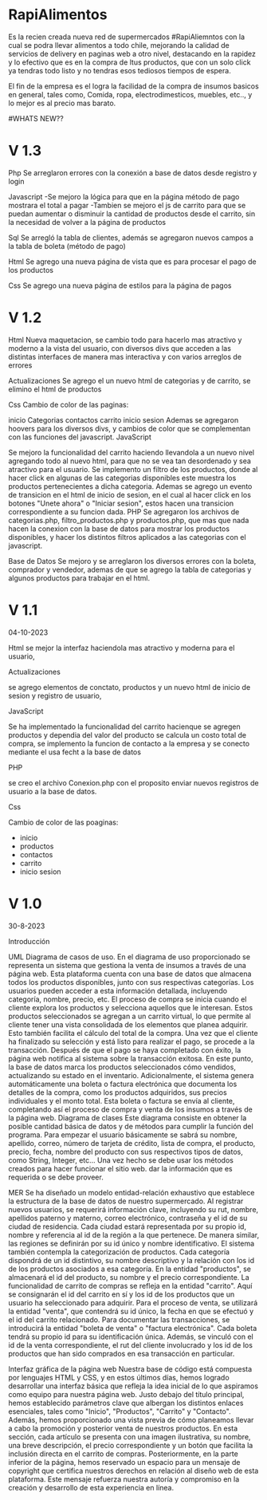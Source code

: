 # RapiAlimentos

Es la recien creada nueva red de supermercados #RapiAliemntos con la cual se podra llevar alimentos a todo chile,
mejorando la calidad de servicios de delivery en paginas web a otro nivel, destacando en la rapidez y lo efectivo que es en la compra de ltus productos, que con un solo click ya tendras todo listo y no tendras esos tediosos tiempos de espera. 

El fin de la empresa es el logra la facilidad de la compra de insumos basicos en general, tales como, Comida, ropa, electrodimesticos, muebles, etc.., y lo mejor es al precio mas barato. 


#WHATS NEW??
# V 1.3 
Php
Se arreglaron errores con la conexión a base de datos desde registro y login

Javascript
-Se mejoro la lógica para que en la página método de pago mostrara el total a pagar
-Tambien se mejoro el js de carrito para que se puedan aumentar o disminuir la cantidad de productos desde el carrito, sin la necesidad de volver a la página de productos

Sql
Se arregló la tabla de clientes, además se agregaron nuevos campos a la tabla de boleta (método de pago)

Html
Se agrego una nueva página de vista que es para procesar el pago de los productos

Css
Se agrego una nueva página de estilos para la página de pagos


# V 1.2

Html Nueva maquetacion, se cambio todo para hacerlo mas atractivo y moderno a la vista del usuario, con diversos divs que acceden a las distintas interfaces de manera mas interactiva y con varios arreglos de errores

Actualizaciones Se agrego el un nuevo html de categorias y de carrito, se elimino el html de productos

Css Cambio de color de las paginas:

inicio
Categorias
contactos
carrito
inicio sesion Ademas se agregaron hoovers para los diversos divs, y cambios de color que se complementan con las funciones del javascript.
JavaScript

Se mejoro la funcionalidad del carrito haciendo llevandola a un nuevo nivel agregando todo al nuevo html, para que no se vea tan desordenado y sea atractivo para el usuario.
Se implemento un filtro de los productos, donde al hacer click en algunas de las categorias disponibles este muestra los productos pertenecientes a dicha categoria.
Ademas se agrego un evento de transicion en el html de inicio de sesion, en el cual al hacer click en los botones "Unete ahora" o "Iniciar sesion", estos hacen una transicion correspondiente a su funcion dada.
PHP Se agregaron los archivos de categorias.php, filtro_productos.php y productos.php, que mas que nada hacen la conexion con la base de datos para mostrar los productos disponibles, y hacer los distintos filtros aplicados a las categorias con el javascript.

Base de Datos Se mejoro y se arreglaron los diversos errores con la boleta, comprador y vendedor, ademas de que se agrego la tabla de categorias y algunos productos para trabajar en el html.

# V 1.1
04-10-2023

Html 
se mejor la interfaz haciendola mas atractivo y moderna para el usuario, 

Actualizaciones

se agrego elementos de conctato, productos y un nuevo html de inicio de sesion y registro de usuario,

JavaScript

Se ha implementado la funcionalidad del carrito hacienque se agregen productos y dependia del valor del producto se calcula un costo total de compra, se implemento la funcion de contacto a la empresa y se conecto mediante el usa fecht a la base de datos

PHP

se creo el archivo Conexion.php con el proposito enviar nuevos registros de usuario a la base de datos.

Css 

Cambio de color de las poaginas:
  - inicio
  - productos
  - contactos
  - carrito
  - inicio sesion
    




# V 1.0
30-8-2023






Introducción

UML
Diagrama de casos de uso.
En el diagrama de uso proporcionado se representa un sistema que gestiona la venta de insumos a través de una página web. Esta plataforma cuenta con una base de datos que almacena todos los productos disponibles, junto con sus respectivas categorías. Los usuarios pueden acceder a esta información detallada, incluyendo categoría, nombre, precio, etc.
El proceso de compra se inicia cuando el cliente explora los productos y selecciona aquellos que le interesan. Estos productos seleccionados se agregan a un carrito virtual, lo que permite al cliente tener una vista consolidada de los elementos que planea adquirir. Esto también facilita el cálculo del total de la compra.
Una vez que el cliente ha finalizado su selección y está listo para realizar el pago, se procede a la transacción. Después de que el pago se haya completado con éxito, la página web notifica al sistema sobre la transacción exitosa. En este punto, la base de datos marca los productos seleccionados cómo vendidos, actualizando su estado en el inventario.
Adicionalmente, el sistema genera automáticamente una boleta o factura electrónica que documenta los detalles de la compra, como los productos adquiridos, sus precios individuales y el monto total. Esta boleta o factura se envía al cliente, completando así el proceso de compra y venta de los insumos a través de la página web.
Diagrama de clases
Este diagrama consiste en obtener la posible cantidad básica de datos y de métodos para cumplir la función del programa.
Para empezar el usuario básicamente se sabrá su nombre, apellido, correo,  número de tarjeta de crédito, lista de compra, el producto, precio, fecha, nombre del producto con sus respectivos tipos de datos, como String, Integer, etc...
Una vez hecho se debe usar los métodos creados para hacer funcionar el sitio web. dar la información que es requerida o se debe proveer. 


MER
Se ha diseñado un modelo entidad-relación exhaustivo que establece la estructura de la base de datos de nuestro supermercado. Al registrar nuevos usuarios, se requerirá información clave, incluyendo su rut, nombre, apellidos paterno y materno, correo electrónico, contraseña y el id de su ciudad de residencia. Cada ciudad estará representada por su propio id, nombre y referencia al id de la región a la que pertenece. De manera similar, las regiones se definirán por su id único y nombre identificativo.
El sistema también contempla la categorización de productos. Cada categoría dispondrá de un id distintivo, su nombre descriptivo y la relación con los id de los productos asociados a esa categoría. En la entidad "productos", se almacenará el id del producto, su nombre y el precio correspondiente.
La funcionalidad de carrito de compras se refleja en la entidad "carrito". Aquí se consignarán el id del carrito en sí y los id de los productos que un usuario ha seleccionado para adquirir. Para el proceso de venta, se utilizará la entidad "venta", que contendrá su id único, la fecha en que se efectuó y el id del carrito relacionado.
Para documentar las transacciones, se introducirá la entidad "boleta de venta" o "factura electrónica". Cada boleta tendrá su propio id para su identificación única. Además, se vinculó con el id de la venta correspondiente, el rut del cliente involucrado y los id de los productos que han sido comprados en esa transacción en particular.




Interfaz gráfica de la página web
Nuestra base de código está compuesta por lenguajes HTML y CSS, y en estos últimos días, hemos logrado desarrollar una interfaz básica que refleja la idea inicial de lo que aspiramos como equipo para nuestra página web. Justo debajo del título principal, hemos establecido parámetros clave que albergan los distintos enlaces esenciales, tales como "Inicio", "Productos", "Carrito" y "Contacto". Además, hemos proporcionado una vista previa de cómo planeamos llevar a cabo la promoción y posterior venta de nuestros productos. En esta sección, cada artículo se presenta con una imagen ilustrativa, su nombre, una breve descripción, el precio correspondiente y un botón que facilita la inclusión directa en el carrito de compras. 
Posteriormente, en la parte inferior de la página, hemos reservado un espacio para un mensaje de copyright que certifica nuestros derechos en relación al diseño web de esta plataforma. Este mensaje refuerza nuestra autoría y compromiso en la creación y desarrollo de esta experiencia en línea.



